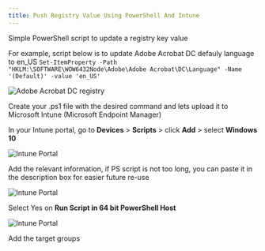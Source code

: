 ```yaml
---
title: Push Registry Value Using PowerShell And Intune
---
```


Simple PowerShell script to update a registry key value

For example, script below is to update Adobe Acrobat DC defauly language to en_US 
````Set-ItemProperty -Path "HKLM:\SOFTWARE\WOW6432Node\Adobe\Adobe Acrobat\DC\Language" -Name '(Default)' -value 'en_US' ````

![Adobe Acrobat DC registry](/assets/images/registry_adobe.png)

Create your .ps1 file with the desired command and lets upload it to Microsoft Intune (Microsoft Endpoint Manager)

In your Intune portal, go to **Devices** > **Scripts** > click **Add** > select **Windows 10**

![Intune Portal](/assets/images/intune_scripts.png)

Add the relevant information, if PS script is not too long, you can paste it in the description box for easier future re-use

![Intune Portal](/assets/images/intune_scripts_1.png)

Select Yes on **Run Script in 64 bit PowerShell Host**

![Intune Portal](/assets/images/intune_scripts_2.png)

Add the target groups
